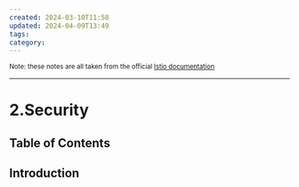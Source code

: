 ```yaml
---
created: 2024-03-10T11:58
updated: 2024-04-09T13:49
tags: 
category: 
---
```

<small> Note: these notes are all taken from the official <a href="https://istio.io/latest/docs/concepts/traffic-management/"> Istio documentation</a></small>

<hr>

# 2.Security



## Table of Contents


## Introduction